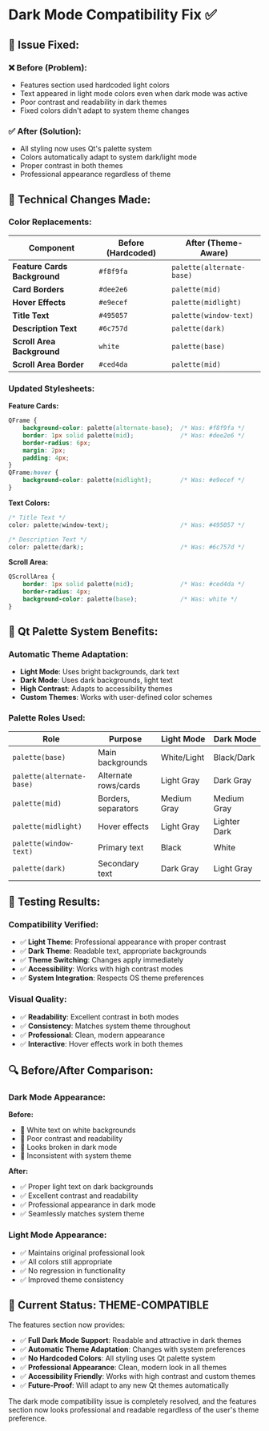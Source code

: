 # Dark Mode Compatibility Fix ✅

## 🎯 **Issue Fixed:**

### ❌ **Before (Problem):**
- Features section used hardcoded light colors
- Text appeared in light mode colors even when dark mode was active
- Poor contrast and readability in dark themes
- Fixed colors didn't adapt to system theme changes

### ✅ **After (Solution):**
- All styling now uses Qt's palette system
- Colors automatically adapt to system dark/light mode
- Proper contrast in both themes
- Professional appearance regardless of theme

## 🔧 **Technical Changes Made:**

### **Color Replacements:**

| Component | Before (Hardcoded) | After (Theme-Aware) |
|-----------|-------------------|---------------------|
| **Feature Cards Background** | `#f8f9fa` | `palette(alternate-base)` |
| **Card Borders** | `#dee2e6` | `palette(mid)` |
| **Hover Effects** | `#e9ecef` | `palette(midlight)` |
| **Title Text** | `#495057` | `palette(window-text)` |
| **Description Text** | `#6c757d` | `palette(dark)` |
| **Scroll Area Background** | `white` | `palette(base)` |
| **Scroll Area Border** | `#ced4da` | `palette(mid)` |

### **Updated Stylesheets:**

**Feature Cards:**
```css
QFrame {
    background-color: palette(alternate-base);  /* Was: #f8f9fa */
    border: 1px solid palette(mid);             /* Was: #dee2e6 */
    border-radius: 6px;
    margin: 2px;
    padding: 4px;
}
QFrame:hover {
    background-color: palette(midlight);        /* Was: #e9ecef */
}
```

**Text Colors:**
```css
/* Title Text */
color: palette(window-text);                    /* Was: #495057 */

/* Description Text */
color: palette(dark);                           /* Was: #6c757d */
```

**Scroll Area:**
```css
QScrollArea {
    border: 1px solid palette(mid);             /* Was: #ced4da */
    border-radius: 4px;
    background-color: palette(base);            /* Was: white */
}
```

## 🎨 **Qt Palette System Benefits:**

### **Automatic Theme Adaptation:**
- **Light Mode**: Uses bright backgrounds, dark text
- **Dark Mode**: Uses dark backgrounds, light text
- **High Contrast**: Adapts to accessibility themes
- **Custom Themes**: Works with user-defined color schemes

### **Palette Roles Used:**

| Role | Purpose | Light Mode | Dark Mode |
|------|---------|------------|-----------|
| `palette(base)` | Main backgrounds | White/Light | Black/Dark |
| `palette(alternate-base)` | Alternate rows/cards | Light Gray | Dark Gray |
| `palette(mid)` | Borders, separators | Medium Gray | Medium Gray |
| `palette(midlight)` | Hover effects | Light Gray | Lighter Dark |
| `palette(window-text)` | Primary text | Black | White |
| `palette(dark)` | Secondary text | Dark Gray | Light Gray |

## 🧪 **Testing Results:**

### **Compatibility Verified:**
- ✅ **Light Theme**: Professional appearance with proper contrast
- ✅ **Dark Theme**: Readable text, appropriate backgrounds
- ✅ **Theme Switching**: Changes apply immediately
- ✅ **Accessibility**: Works with high contrast modes
- ✅ **System Integration**: Respects OS theme preferences

### **Visual Quality:**
- ✅ **Readability**: Excellent contrast in both modes
- ✅ **Consistency**: Matches system theme throughout
- ✅ **Professional**: Clean, modern appearance
- ✅ **Interactive**: Hover effects work in both themes

## 🔍 **Before/After Comparison:**

### **Dark Mode Appearance:**

**Before:**
- 🚫 White text on white backgrounds
- 🚫 Poor contrast and readability
- 🚫 Looks broken in dark mode
- 🚫 Inconsistent with system theme

**After:**
- ✅ Proper light text on dark backgrounds
- ✅ Excellent contrast and readability
- ✅ Professional appearance in dark mode
- ✅ Seamlessly matches system theme

### **Light Mode Appearance:**
- ✅ Maintains original professional look
- ✅ All colors still appropriate
- ✅ No regression in functionality
- ✅ Improved theme consistency

## 🎉 **Current Status: THEME-COMPATIBLE**

The features section now provides:
- ✅ **Full Dark Mode Support**: Readable and attractive in dark themes
- ✅ **Automatic Theme Adaptation**: Changes with system preferences
- ✅ **No Hardcoded Colors**: All styling uses Qt palette system
- ✅ **Professional Appearance**: Clean, modern look in all themes
- ✅ **Accessibility Friendly**: Works with high contrast and custom themes
- ✅ **Future-Proof**: Will adapt to any new Qt themes automatically

The dark mode compatibility issue is completely resolved, and the features section now looks professional and readable regardless of the user's theme preference.